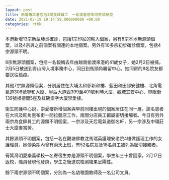 ```yaml
---
layout: post
title: 新增確診者包括3間食肆員工　一偷渡者感染同房須檢疫
date: 2021-02-19 18:14:59.000000000 +08:00
categories: rthk
---
```


本港新增13宗新型肺炎確診，包括1宗印尼的輸入個案，另有8宗本地無源頭個案，以及4宗與之前個案有關連的本地個案。另外有10多宗初步確診個案，包括4宗源頭不明。

8宗無源頭個案，包括一名報稱去年由越南偷渡來港的41歲女子，她2月2日被捕，2月5日被送到青山灣入境事務中心，同日到馬頭角羈留中心。她同房的8名院友都要送往檢疫。

其他7宗無源頭個案，分別居住在大埔太和邨新和樓、藍田和田邨安健樓、北角電氣道308號聯和大廈、皇后大道西399至401號利時大廈、觀塘宜安中心、界限街139號根德閣5座及紅磡崇字大廈崇愛樓。

衞生防護中心說，崇愛樓新增個案與早前同樓出現的個案居住在同一層，該名患者在大坑及旺角黑布街一間拉麵店工作，兩間分店員工都屬密切接觸者。今日有另外兩宗為食肆員工的源頭不明個案，一宗涉及天后電氣道御名軒，另一宗涉及中環莊士大廈麥當勞。

其餘源頭不明個案，包括一名在觀塘佛教沈馬瑞英護理安老院4樓做護理工作的女護理員，她傳染期內曾有兩天上班，有52名院友及18名員工被列為密切接觸者。

筲箕灣明愛樂義學校一名寄宿生亦是源頭不明個案，學生年三十曾回家，2月17日返校，職員發現他發燒，學生之後送院檢測結果呈陽性。

餘下兩宗源頭不明個案，分別為一名幼稚園教師及一名公司文員。
